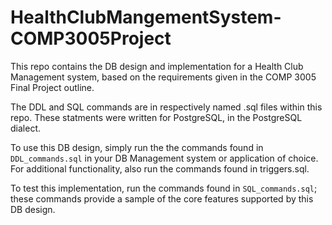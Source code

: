 # HealthClubMangementSystem-COMP3005Project

This repo contains the DB design and implementation for a Health Club Management system, based on the requirements given in the COMP 3005 Final Project outline.

The DDL and SQL commands are in respectively named .sql files within this repo. These statments were written for PostgreSQL, in the PostgreSQL dialect. 

To use this DB design, simply run the the commands found in `DDL_commands.sql` in your DB Management system or application of choice. For additional functionality, also run the commands found in triggers.sql.

To test this implementation, run the commands found in `SQL_commands.sql`; these commands provide a sample of the core features supported by this DB design.
